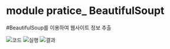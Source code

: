 # module pratice_ BeautifulSoupt
#BeautifulSoup를 이용하여 웹사이트 정보 추출

![코드](https://user-images.githubusercontent.com/70150896/197973530-9be591d3-1a40-441c-89a9-c8a98a7297ad.png)
![실행](https://user-images.githubusercontent.com/70150896/197973547-98002a3e-c95f-46da-a6bb-ad1c9ab97511.png)
![결과](https://user-images.githubusercontent.com/70150896/197973562-7fc7579b-ec2e-4daf-be11-7dc1763e85e4.png)

